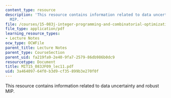 ```yaml
---
content_type: resource
description: 'This resource contains information related to data uncertainty and robust
  MIP. '
file: /courses/15-083j-integer-programming-and-combinatorial-optimization-fall-2009/3a46409764f0b3d9cf35899b3e270f0f_MIT15_083JF09_lec11.pdf
file_type: application/pdf
learning_resource_types:
- Lecture Notes
ocw_type: OCWFile
parent_title: Lecture Notes
parent_type: CourseSection
parent_uid: fa219fa9-2e40-9fa7-2579-86db986b0dc9
resourcetype: Document
title: MIT15_083JF09_lec11.pdf
uid: 3a464097-64f0-b3d9-cf35-899b3e270f0f
---
```

This resource contains information related to data uncertainty and robust MIP. 

